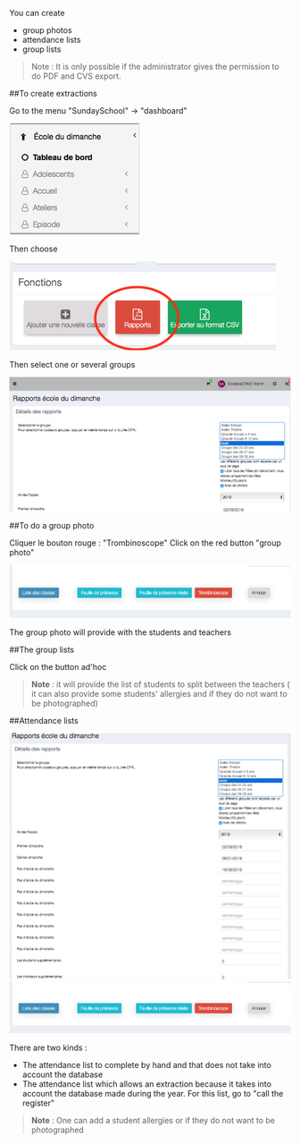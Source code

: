 You can create
- group photos
- attendance lists
- group lists

> Note :  It is only possible if the administrator gives the permission to do PDF and CVS export.

 ##To create extractions

Go to the menu "SundaySchool" -> "dashboard"

![Screenshot](../../img/sundayschool/sundayschoolExport1.png)

Then choose

![Screenshot](../../img/sundayschool/sundayschoolExport2.png)

Then select one or several groups

![Screenshot](../../img/sundayschool/sundayschoolExport3.png)

##To do a group photo

Cliquer le bouton rouge : "Trombinoscope" Click on the red button "group photo"

![Screenshot](../../img/sundayschool/sundayschoolExport4.png)

The group photo will provide with the students and teachers

##The group lists

Click on the button ad'hoc

> **Note** : it will provide the list of students to split between the teachers ( it can also provide some students' allergies and if they do not want to be photographed)

##Attendance lists

![Screenshot](../../img/sundayschool/sundayschoolExport5.png)
![Screenshot](../../img/sundayschool/sundayschoolExport4.png)

There are two kinds :

- The attendance list to complete by hand and that does not take into account the database
- The attendance list which allows an extraction because it takes into account the database made during the year. For this list, go to "call the register"


> **Note** : One can add a student allergies or if they do not want to be photographed
